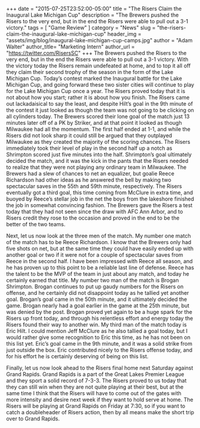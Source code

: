 +++
date        = "2015-07-25T23:52:00-05:00"
title       = "The Risers Claim the Inaugural Lake Michigan Cup"
description = "The Brewers pushed the Risers to the very end, but in the end the Risers were able to pull out a 3-1 victory."
tags        = [ "Game Review" ]
category    = "News"
slug        = "the-risers-claim-the-inaugural-lake-michigan-cup"
header_img	= "assets/img/blog/inaugural-lake-michigan-cup-camps.jpg"
author		= "Adam Walter"
author_title= "Marketing Intern"
author_url	= "https://twitter.com/RisersSC"
+++
The Brewers pushed the Risers to the very end, but in the end the Risers were able to pull out a 3-1 victory. With the victory today the Risers remain undefeated at home, and to top it all off they claim their second trophy of the season in the form of the Lake Michigan Cup. Today’s contest marked the Inaugural battle for the Lake Michigan Cup, and going forward these two sister cities will continue to play for the Lake Michigan Cup once a year. The Risers proved today that it is not about how you start; rather it is about how you finish. The Risers came out lackadaisical to say the least, and despite Hilt’s goal in the 9th minute of the contest it just looked as though the team was not going to be clicking on all cylinders today. The Brewers scored their lone goal of the match just 13 minutes later off of a PK by Striker, and at that point it looked as though Milwaukee had all the momentum. The first half ended at 1-1, and while the Risers did not look sharp it could still be argued that they outplayed Milwaukee as they created the majority of the scoring chances. The Risers immediately took their level of play in the second half up a notch as Shrimpton scored just five minutes into the half. Shrimpton’s goal ultimately decided the match, and it was the kick in the pants that the Risers needed to realize that they were not playing any ordinary team in Milwaukee. The Brewers had a slew of chances to net an equalizer, but goalie Reece Richardson had other ideas as he answered the bell by making two spectacular saves in the 55th and 59th minute, respectively. The Risers eventually got a third goal, this time coming from McClure in extra time, and buoyed by Reece’s stellar job in the net the boys from the lakeshore finished the job in somewhat convincing fashion. The Brewers gave the Risers a test today that they had not seen since the draw with AFC Ann Arbor, and to Risers credit they rose to the occasion and proved in the end to be the better of the two teams.

Next, let us now look at the three men of the match. My number one match of the match has to be Reece Richardson. I know that the Brewers only had five shots on net, but at the same time they could have easily ended up with another goal or two if it were not for a couple of spectacular saves from Reece in the second half. I have been impressed with Reece all season, and he has proven up to this point to be a reliable last line of defense. Reece has the talent to be the MVP of the team in just about any match, and today he certainly earned that title. My number two man of the match is Brogan Shrimpton. Brogan continues to put up gaudy numbers for the Risers on offense, and he certainly did not disappoint today as he tallied yet another goal. Brogan’s goal came in the 50th minute, and it ultimately decided the game. Brogan nearly had a goal earlier in the game at the 25th minute, but was denied by the post. Brogan proved yet again to be a huge spark for the Risers up front today, and through his relentless effort and energy today the Risers found their way to another win. My third man of the match today is Eric Hilt. I could mention Jeff McClure as he also tallied a goal today, but I would rather give some recognition to Eric this time, as he has not been on this list yet. Eric’s goal came in the 9th minute, and it was a solid strike from just outside the box. Eric contributed nicely to the Risers offense today, and for his effort he is certainly deserving of being on this list.

Finally, let us now look ahead to the Risers final home next Saturday against Grand Rapids. Grand Rapids is a part of the Great Lakes Premier League and they sport a solid record of 7-3-3. The Risers proved to us today that they can still win when they are not quite playing at their best, but at the same time I think that the Risers will have to come out of the gates with more intensity and desire next week if they want to hold serve at home. The Risers will be playing at Grand Rapids on Friday at 7:30, so if you want to catch a doubleheader of Risers action, then by all means make the short trip over to Grand Rapids.